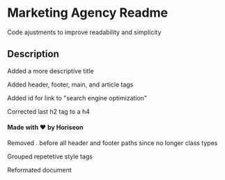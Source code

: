 # Marketing Agency Readme

Code ajustments to improve readability and simplicity

## Description

Added a more descriptive title

<title>Horiseon Marketing Agency</title>

Added header, footer, main, and article tags

Added id for link to "search engine optimization"

<article
        id="search-engine-optimization"
        class="search-engine-optimization"
      >

Corrected last h2 tag to a h4

<h4>Made with ❤️️ by Horiseon</h4>

Removed . before all header and footer paths since no longer class types

Grouped repetetive style tags

Reformated document
